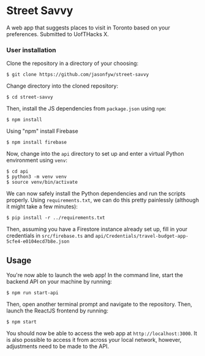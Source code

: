 # Street Savvy

A web app that suggests places to visit in Toronto based on your preferences. Submitted to UofTHacks X.

### User installation
Clone the repository in a directory of your choosing:
```
$ git clone https://github.com/jasonfyw/street-savvy
```
Change directory into the cloned repository:
```
$ cd street-savvy
```
Then, install the JS dependencies from `package.json` using `npm`:
```
$ npm install
```
Using "npm" install Firebase
```
$ npm install firebase
```
Now, change into the `api` directory to set up and enter a virtual Python environment using `venv`:
```
$ cd api
$ python3 -m venv venv
$ source venv/bin/activate
```
We can now safely install the Python dependencies and run the scripts properly. Using `requirements.txt`, we can do this pretty painlessly (although it might take a few minutes):
``` 
$ pip install -r ../requirements.txt
```
Then, assuming you have a Firestore instance already set up, fill in your credentials in `src/firebase.ts` and `api/Credentials/travel-budget-app-5cfe4-e0104ecd7b8e.json`




## Usage
You're now able to launch the web app! In the command line, start the backend API on your machine by running:
```
$ npm run start-api
```
Then, open another terminal prompt and navigate to the repository. Then, launch the ReactJS frontend by running:
```
$ npm start
```
You should now be able to access the web app at `http://localhost:3000`. It is also possible to access it from across your local network, however, adjustments need to be made to the API.
